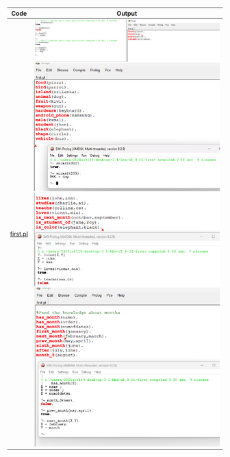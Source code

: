 | Code | Output |
|--------|--------|
|[first.pl](./code/first.pl)|![1.png](./outputs/1.PNG)![2.png](./outputs/2.png)![3.png](./outputs/3.png)![4.png](./outputs/4.png)|
